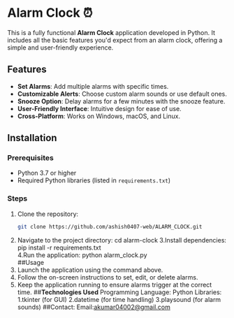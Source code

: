 # Alarm Clock ⏰  

This is a fully functional **Alarm Clock** application developed in Python. It includes all the basic features you'd expect from an alarm clock, offering a simple and user-friendly experience.  

## Features  
- **Set Alarms**: Add multiple alarms with specific times.  
- **Customizable Alerts**: Choose custom alarm sounds or use default ones.  
- **Snooze Option**: Delay alarms for a few minutes with the snooze feature.  
- **User-Friendly Interface**: Intuitive design for ease of use.  
- **Cross-Platform**: Works on Windows, macOS, and Linux.  

## Installation  

### Prerequisites  
- Python 3.7 or higher  
- Required Python libraries (listed in `requirements.txt`)  

### Steps  
1. Clone the repository:  
   ```bash  
   git clone https://github.com/ashish0407-web/ALARM_CLOCK.git
2. Navigate to the project directory:
   cd alarm-clock
3.Install dependencies:
  pip install -r requirements.txt  
4.Run the application:
  python alarm_clock.py  
##Usage
1. Launch the application using the command above.
2. Follow the on-screen instructions to set, edit, or delete alarms.
3. Keep the application running to ensure alarms trigger at the correct time.
##**Technologies Used**
Programming Language: Python
Libraries:
  1.tkinter (for GUI)
  2.datetime (for time handling)
  3.playsound (for alarm sounds)
##Contact:
Email:akumar04002@gmail.com
